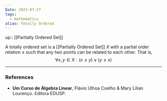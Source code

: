 ```yaml
---
Date: 2023-07-27
tags:
  - mathematics
alias: Totally Ordered
---
```

up:: [[Partially Ordered Set]]

A totally ordered set is a [[Partially Ordered Set]] $X$ with a partial order relation $\leq$ such that any two points can be related to each other. That is,
$$
\forall x,y \in X: (x \leq y) \lor (y \leq x)
$$

---
### References
- **Um Curso de Álgebra Linear**, Flávio Ulhoa Coelho & Mary Lilian Lourenço. Editora EDUSP.